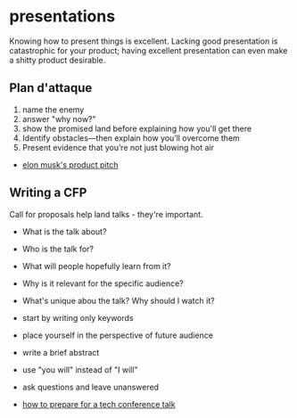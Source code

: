 # presentations
Knowing how to present things is excellent. Lacking good presentation is
catastrophic for your product; having excellent presentation can even make a
shitty product desirable.

## Plan d'attaque
1. name the enemy
2. answer "why now?"
3. show the promised land before explaining how you'll get there
4. Identify obstacles—then explain how you’ll overcome them
5. Present evidence that you’re not just blowing hot air

- [elon musk's product pitch](https://medium.com/firm-narrative/want-a-better-pitch-watch-this-328b95c2fd0b)

## Writing a CFP
Call for proposals help land talks - they're important.
- What is the talk about?
- Who is the talk for?
- What will people hopefully learn from it?
- Why is it relevant for the specific audience?
- What's unique abou the talk? Why should I watch it?

- start by writing only keywords
- place yourself in the perspective of future audience
- write a brief abstract
- use "you will" instead of "I will"
- ask questions and leave unanswered

- [how to prepare for a tech conference talk](http://wunder.schoenaberselten.com/2016/02/16/how-to-prepare-and-write-a-tech-conference-talk/)
